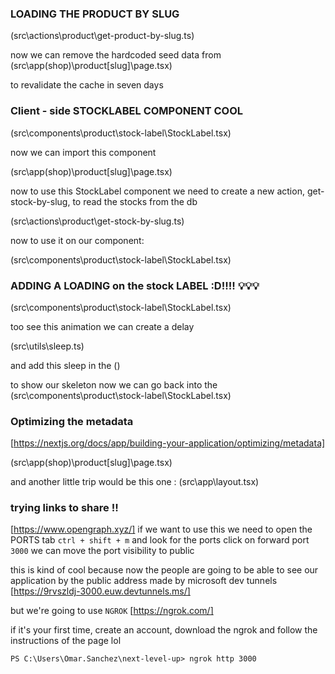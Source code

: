### LOADING THE PRODUCT BY SLUG

(src\actions\product\get-product-by-slug.ts)
<!-- 'use server';

import prisma from "@/lib/prisma";

export const getProductBySlug = async(slug: string) => {
 try {
    const product = await prisma.product.findFirst({
        include:{
            ProductImage:{
                select:{
                    url: true
                }
            }
        },
        where: {
            slug: slug,
        }
    })

    if (!product) return null;

    return {
        ...product,
        images: product.ProductImage.map( image => image.url)
    };
    
 } catch (error) {
    console.log(error);
    throw new Error('Error getting product by slug');
 }
} -->

now we can remove the hardcoded seed data from (src\app\(shop)\product\[slug]\page.tsx)
<!-- import { getProductBySlug } from "@/actions";
import { ProductMobileSlideShow, ProductSlideShow, QuantitySelector, SizeSelector } from "@/components";
import { montserratAlternates } from "@/config/fonts";
import { notFound } from "next/navigation";

interface Props {
    params: {
        slug: string;
    }
}

export default async function ({ params }: Props) {
    const { slug } = await params;
    const product = await getProductBySlug(slug);
    console.log(product);

    if (!product) {
        notFound();
    }

    return (
        <div className="mt-5 mb-20 grid md:grid-cols-3 gap-3">

            {/* SlideShow */}
            <div className="col-span-1 md:col-span-2 ">

                {/* MOBILE SLIDESHOW */}
                <ProductMobileSlideShow
                    title={product.title}
                    images={product.images}
                    className="block md:hidden"
                />

                {/* DESKTOP SLIDESHOW */}
                <ProductSlideShow
                    title={product.title}
                    images={product.images}
                    className="hidden md:block"
                />
            </div>


            {/* Details */}
            <div className="col-span-1 px-5 ">
                <h1 className={`${montserratAlternates.className} antialised font-bold text-xl`}>
                    {product.title}
                </h1>
                <p className="text-lg mb-5"> ${product.price}</p>

                {/* size selector */}
                <SizeSelector
                    selectedSize={product.sizes[0]}
                    availableSizes={product.sizes}
                />

                {/* quantity selector */}
                <QuantitySelector
                    quantity={2} />

                {/* button */}
                <button className="btn-primary my-5">Add to Cart</button>

                {/* description */}
                <h3 className="font-bold text-sm"> Description</h3>
                <p className="font-light"> {product.description} </p>
            </div>

        </div>
    );
} -->

to revalidate the cache in seven days 
<!-- export const revalidate = 604800; //7 days

import { getProductBySlug } from "@/actions";
import { ProductMobileSlideShow, ProductSlideShow, QuantitySelector, SizeSelector } from "@/components";
import { montserratAlternates } from "@/config/fonts";
import { notFound } from "next/navigation"; -->

### Client - side STOCKLABEL COMPONENT COOL
(src\components\product\stock-label\StockLabel.tsx)
<!-- 'use client';

import { montserratAlternates } from "@/config/fonts"

interface Props {
    slug: string;
}

export const StockLabel = ({ slug }: Props) => {




    return (
        <h1 className={`${montserratAlternates.className} antialised font-bold text-xl`}>
            Stock: 150
        </h1>
    )
} -->


now we can import this component 

(src\app\(shop)\product\[slug]\page.tsx)

<!-- {/* Details */}
            <div className="col-span-1 px-5 ">

                <StockLabel slug={product.slug} />

                <h1 className={`${montserratAlternates.className} antialised font-bold text-xl`}>
                    {product.title}
                </h1>
                <p className="text-lg mb-5"> ${product.price}</p>

                {/* size selector */}
                <SizeSelector
                    selectedSize={product.sizes[0]}
                    availableSizes={product.sizes}
                />

                {/* quantity selector */}
                <QuantitySelector
                    quantity={2} />

                {/* button */}
                <button className="btn-primary my-5">Add to Cart</button>

                {/* description */}
                <h3 className="font-bold text-sm"> Description</h3>
                <p className="font-light"> {product.description} </p>
            </div> -->

now to use this StockLabel component we need to create a new action, get-stock-by-slug, to read the stocks from the db 

(src\actions\product\get-stock-by-slug.ts)

<!-- 'use server';

import prisma from "@/lib/prisma";


export const getStockBySlug = async(slug: string): Promise<number> => {

    try {
        const stock = await prisma.product.findFirst({
            where: {slug},
            select: {inStock: true}
        });

        return stock?.inStock ?? 0;
        
    } catch (error) {
        console.log(error);
        return 0;
    }
} -->



now to use it on our component: 

(src\components\product\stock-label\StockLabel.tsx)

<!-- 'use client';

import { getStockBySlug } from "@/actions";
import { montserratAlternates } from "@/config/fonts"
import { useEffect, useState } from "react";

interface Props {
    slug: string;
}

export const StockLabel = ({ slug }: Props) => {

    const [stock, setStock] = useState(0);

    const [isLoading, setIsLoading] = useState(true);

    useEffect(() => {
        getStock();
    }, []);

    const getStock = async () => {
        //TODO: call the server actions
        const inStock = await getStockBySlug(slug);
        setStock(inStock);
    }


    return (
        <h1 className={`${montserratAlternates.className} antialised font-bold text-lg`}>
            Stock: {stock}
        </h1>
    )
} -->

### ADDING A LOADING on the stock LABEL :D!!!! 💡💡💡

(src\components\product\stock-label\StockLabel.tsx)

<!-- 'use client';

import { getStockBySlug } from "@/actions";
import { montserratAlternates } from "@/config/fonts"
import { useEffect, useState } from "react";

interface Props {
    slug: string;
}

export const StockLabel = ({ slug }: Props) => {

    const [stock, setStock] = useState(0);

    const [isLoading, setIsLoading] = useState(true);

    useEffect(() => {
        getStock();
    }, []);

    const getStock = async () => {
        //TODO: call the server actions
        const inStock = await getStockBySlug(slug);
        setStock(inStock);
    }


    return (
        <>
            <h1 className={`${montserratAlternates.className} antialised font-bold text-lg`}>
                Stock: {stock}
            </h1>

            !!!!!!!!!!!!!!!!!!!!!!!!!!!!!!!!!!!!!!!!!!!!!!!!!!!!!!!!!!!!!!!!!!!!!!!!!!!!!!!!!!!!!!!!!!!!!!!!!!!!!!!!!!
            <h1 className={`${montserratAlternates.className} antialised font-bold text-lg bg-gray-200 animate-pulse`}>
                &nbsp;
            </h1>
            !!!!!!!!!!!!!!!!!!!!!!!!!!!!!!!!!!!!!!!!!!!!!!!!!!!!!!!!!!!!!!!!!!!!!!!!!!!!!!!!!!!!!!!!!!!!!!!!!!!!!!!!!!
        </>
    )
} -->

too see this animation we can create a delay 

(src\utils\sleep.ts)

<!-- export const sleep = (seconds: number = 1) => {
    return new Promise<void>((resolve) => {
        setTimeout(() => {
            resolve();
        }, seconds * 1000);
    });
} -->

and add this sleep in the ()

<!-- 'use server';

import prisma from "@/lib/prisma";
import { sleep } from "@/utils";


export const getStockBySlug = async(slug: string): Promise<number> => {

    try {
        !!!!!!!!!!!!!!!
        await sleep(3);
        !!!!!!!!!!!!!!!

        const stock = await prisma.product.findFirst({
            where: {slug},
            select: {inStock: true}
        });

        return stock?.inStock ?? 0;

    } catch (error) {
        console.log(error);
        return 0;
    }
} -->

to show our skeleton now we can go back into the (src\components\product\stock-label\StockLabel.tsx)

<!-- 'use client';

import { getStockBySlug } from "@/actions";
import { montserratAlternates } from "@/config/fonts"
import { useEffect, useState } from "react";

interface Props {
    slug: string;
}

export const StockLabel = ({ slug }: Props) => {

    const [stock, setStock] = useState(0);

    const [isLoading, setIsLoading] = useState(true);

    useEffect(() => {
        getStock();
    }, []);

    const getStock = async () => {
        //TODO: call the server actions
        const inStock = await getStockBySlug(slug);
        setStock(inStock);
        !!!!!!!!!!!!!!!!!!!!
        setIsLoading(false);
        !!!!!!!!!!!!!!!!!!!!
    };


    return (
        <>
        !!!!!!!!!!!!!!!!!!!!!!!!!!!!!!!!!!!!!!!!!!!!!!!!!!!!!!!!!!!!!!!!!!!!!!!!!!!!!!!!!!!!!!!!!!!!!!!!!!!!!!!!!!!!!!!!!!!!!!!!
            {
                isLoading ? (
                    <h1 className={`${montserratAlternates.className} antialised font-bold text-lg bg-gray-200 animate-pulse`}>
                        &nbsp;
                    </h1>
                ) : (
                    <h1 className={`${montserratAlternates.className} antialised font-bold text-lg`}>
                        Stock: {stock}
                    </h1>
                )
            }
            !!!!!!!!!!!!!!!!!!!!!!!!!!!!!!!!!!!!!!!!!!!!!!!!!!!!!!!!!!!!!!!!!!!!!!!!!!!!!!!!!!!!!!!!!!!!!!!!!!!!!!!!!!!!!!!!!!!!!!!!
        </>
    )
}
 -->

 ### Optimizing the metadata 
 [https://nextjs.org/docs/app/building-your-application/optimizing/metadata]

(src\app\(shop)\product\[slug]\page.tsx)

<!--  export async function generateMetadata(
    { params }: Props,
    parent: ResolvingMetadata
): Promise<Metadata> {
    // read route params
    const { slug } = await params

    // fetch data
    const product = await getProductBySlug(slug)

    // optionally access and extend (rather than replace) parent metadata
    /* const previousImages = (await parent).openGraph?.images || [] */

    return {
        title: (product?.title ?? 'Product not found') + 'TESLO|SHOP',
        description: product?.description ?? '',
        openGraph: {
            title: product?.title ?? 'Product not found',
            description: product?.description ?? '',
            //images: [], // https://mydomainweb.com/products/prod-1/image.png
            images: [`/products/${product?.images[1]}`],
        },
    }
} -->


and another little trip would be this one :
(src\app\layout.tsx)

<!-- export const metadata: Metadata = {
  title: {
    template: '%s - TESLO | SHOP',
    default: 'Home - TESLO | SHOP',
  },
  description: "Generated by create next app",
}; -->


### trying links to share !!
[https://www.opengraph.xyz/]
if we want to use this we need to open the PORTS tab `ctrl + shift + m` and look for the ports
click on forward port `3000`
we can move the port visibility to public

this is kind of cool because now the people are going to be able to see our application by the public address made by microsoft dev tunnels [https://9rvszldj-3000.euw.devtunnels.ms/]

but we're going to use `NGROK` [https://ngrok.com/]

if it's your first time, create an account, download the ngrok and follow the instructions of the page lol

`PS C:\Users\Omar.Sanchez\next-level-up> ngrok http 3000`

<!--!! HAVE A LOOK ON THE NGROK DOCUMENTATION -->